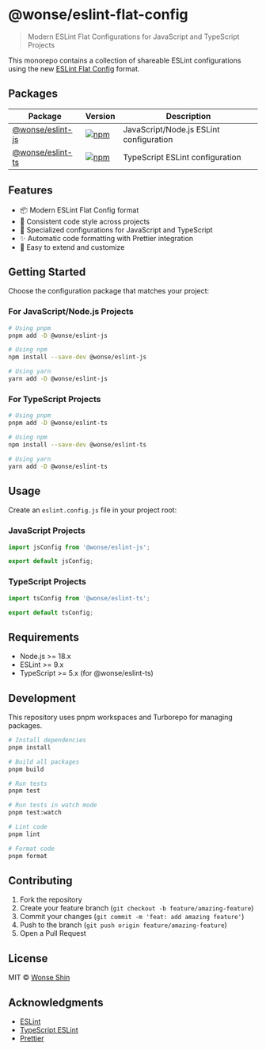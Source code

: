 # @wonse/eslint-flat-config

> Modern ESLint Flat Configurations for JavaScript and TypeScript Projects

This monorepo contains a collection of shareable ESLint configurations using the new [ESLint Flat Config](https://eslint.org/docs/latest/use/configure/configuration-files-new) format.

## Packages

| Package | Version | Description |
|---------|---------|-------------|
| [@wonse/eslint-js](./packages/js) | [![npm](https://img.shields.io/npm/v/@wonse/eslint-js.svg)](https://npmjs.com/package/@wonse/eslint-js) | JavaScript/Node.js ESLint configuration |
| [@wonse/eslint-ts](./packages/ts) | [![npm](https://img.shields.io/npm/v/@wonse/eslint-ts.svg)](https://npmjs.com/package/@wonse/eslint-ts) | TypeScript ESLint configuration |

## Features

- 📦 Modern ESLint Flat Config format
- 🔄 Consistent code style across projects
- 🎯 Specialized configurations for JavaScript and TypeScript
- ✨ Automatic code formatting with Prettier integration
- 🚀 Easy to extend and customize

## Getting Started

Choose the configuration package that matches your project:

### For JavaScript/Node.js Projects

```bash
# Using pnpm
pnpm add -D @wonse/eslint-js

# Using npm
npm install --save-dev @wonse/eslint-js

# Using yarn
yarn add -D @wonse/eslint-js
```

### For TypeScript Projects

```bash
# Using pnpm
pnpm add -D @wonse/eslint-ts

# Using npm
npm install --save-dev @wonse/eslint-ts

# Using yarn
yarn add -D @wonse/eslint-ts
```

## Usage

Create an `eslint.config.js` file in your project root:

### JavaScript Projects

```javascript
import jsConfig from '@wonse/eslint-js';

export default jsConfig;
```

### TypeScript Projects

```javascript
import tsConfig from '@wonse/eslint-ts';

export default tsConfig;
```

## Requirements

- Node.js >= 18.x
- ESLint >= 9.x
- TypeScript >= 5.x (for @wonse/eslint-ts)

## Development

This repository uses pnpm workspaces and Turborepo for managing packages.

```bash
# Install dependencies
pnpm install

# Build all packages
pnpm build

# Run tests
pnpm test

# Run tests in watch mode
pnpm test:watch

# Lint code
pnpm lint

# Format code
pnpm format
```

## Contributing

1. Fork the repository
2. Create your feature branch (`git checkout -b feature/amazing-feature`)
3. Commit your changes (`git commit -m 'feat: add amazing feature'`)
4. Push to the branch (`git push origin feature/amazing-feature`)
5. Open a Pull Request

## License

MIT © [Wonse Shin](https://github.com/shinwonse)

## Acknowledgments

- [ESLint](https://eslint.org/)
- [TypeScript ESLint](https://typescript-eslint.io/)
- [Prettier](https://prettier.io/)
